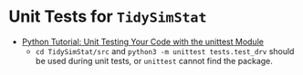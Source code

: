 # Unit Tests for `TidySimStat`

- [Python Tutorial: Unit Testing Your Code with the unittest Module](https://www.youtube.com/watch?v=6tNS--WetLI&t=1939s)
  * `cd TidySimStat/src` and `python3 -m unittest tests.test_drv` should be used during unit tests, or `unittest` cannot find the package.
